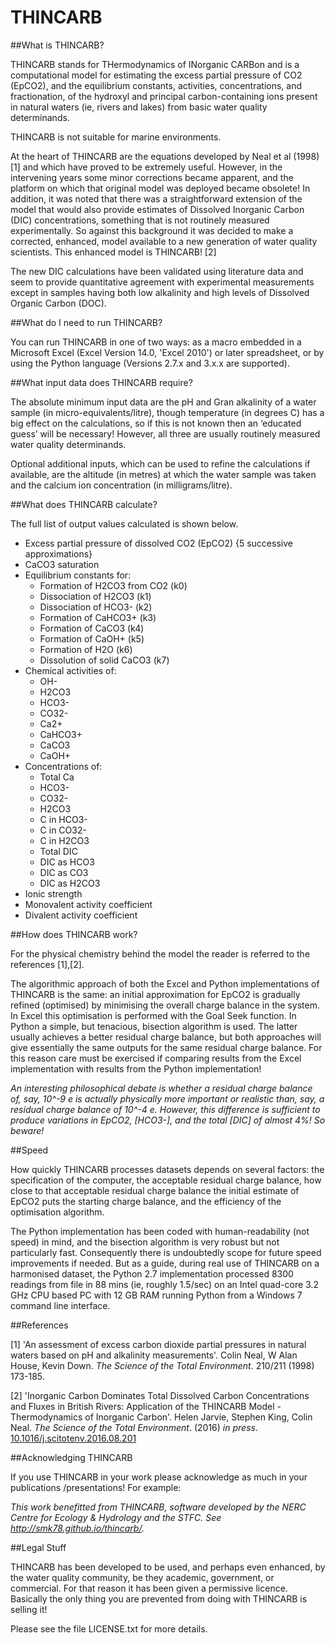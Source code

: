 # THINCARB

##What is THINCARB?

THINCARB stands for THermodynamics of INorganic CARBon and is a computational 
model for estimating the excess partial pressure of CO2 (EpCO2), and the 
equilibrium constants, activities, concentrations, and fractionation, of the 
hydroxyl and principal carbon-containing ions present in natural waters (ie, 
rivers and lakes) from basic water quality determinands.

THINCARB is not suitable for marine environments.

At the heart of THINCARB are the equations developed by Neal et al (1998) [1] 
and which have proved to be extremely useful. However, in the intervening years 
some minor corrections became apparent, and the platform on which that original 
model was deployed became obsolete! In addition, it was noted that there was a 
straightforward extension of the model that would also provide estimates of 
Dissolved Inorganic Carbon (DIC) concentrations, something that is not routinely 
measured experimentally. So against this background it was decided to make a 
corrected, enhanced, model available to a new generation of water quality 
scientists. This enhanced model is THINCARB! [2]

The new DIC calculations have been validated using literature data and seem to 
provide quantitative agreement with experimental measurements except in samples 
having both low alkalinity and high levels of Dissolved Organic Carbon (DOC).


##What do I need to run THINCARB?

You can run THINCARB in one of two ways: as a macro embedded in a Microsoft 
Excel (Excel Version 14.0, 'Excel 2010') or later spreadsheet, or by using the 
Python language (Versions 2.7.x and 3.x.x are supported).


##What input data does THINCARB require?

The absolute minimum input data are the pH and Gran alkalinity of a water sample 
(in micro-equivalents/litre), though temperature (in degrees C) has a big effect 
on the calculations, so if this is not known then an ‘educated guess’ will be 
necessary! However, all three are usually routinely measured water quality 
determinands.

Optional additional inputs, which can be used to refine the calculations if 
available, are the altitude (in metres) at which the water sample was taken and 
the calcium ion concentration (in milligrams/litre).


##What does THINCARB calculate?

The full list of output values calculated is shown below.

* Excess partial pressure of dissolved CO2 (EpCO2) {5 successive approximations}
* CaCO3 saturation
* Equilibrium constants for:
  * Formation of H2CO3 from CO2 (k0)
  * Dissociation of H2CO3 (k1)
  * Dissociation of HCO3- (k2)
  * Formation of CaHCO3+ (k3)
  * Formation of CaCO3 (k4)
  * Formation of CaOH+ (k5)
  * Formation of H2O (k6)
  * Dissolution of solid CaCO3 (k7)
* Chemical activities of:
  * OH-
  * H2CO3
  * HCO3-
  * CO32-
  * Ca2+
  * CaHCO3+
  * CaCO3
  * CaOH+
* Concentrations of:
  * Total Ca
  * HCO3-
  * CO32-
  * H2CO3
  * C in HCO3-
  * C in CO32-
  * C in H2CO3
  * Total DIC
  * DIC as HCO3
  * DIC as CO3
  * DIC as H2CO3
* Ionic strength
* Monovalent activity coefficient
* Divalent activity coefficient


##How does THINCARB work?

For the physical chemistry behind the model the reader is referred to the 
references [1],[2].

The algorithmic approach of both the Excel and Python implementations of 
THINCARB is the same: an initial approximation for EpCO2 is gradually refined 
(optimised) by minimising the overall charge balance in the system. In Excel 
this optimisation is performed with the Goal Seek function. In Python a simple, 
but tenacious, bisection algorithm is used. The latter usually achieves a better 
residual charge balance, but both approaches will give essentially the same 
outputs for the same residual charge balance. For this reason care must be 
exercised if comparing results from the Excel implementation with results from 
the Python implementation!

*An interesting philosophical debate is whether a residual charge balance of, 
say, 10^-9 e is actually physically more important or realistic than, say, a 
residual charge balance of 10^-4 e. However, this difference is sufficient to 
produce variations in EpCO2, [HCO3-], and the total [DIC] of almost 4%! So 
beware!*


##Speed

How quickly THINCARB processes datasets depends on several factors: the 
specification of the computer, the acceptable residual charge balance, how 
close to that acceptable residual charge balance the initial estimate of EpCO2 
puts the starting charge balance, and the efficiency of the optimisation 
algorithm.

The Python implementation has been coded with human-readability (not speed) in 
mind, and the bisection algorithm is very robust but not particularly fast. 
Consequently there is undoubtedly scope for future speed improvements if needed. 
But as a guide, during real use of THINCARB on a harmonised dataset, the Python 
2.7 implementation processed 8300 readings from file in 88 mins (ie, roughly 
1.5/sec) on an Intel quad-core 3.2 GHz CPU based PC with 12 GB RAM running 
Python from a Windows 7 command line interface.


##References

[1] 'An assessment of excess carbon dioxide partial pressures in natural waters 
based on pH and alkalinity measurements'. Colin Neal, W Alan House, Kevin Down. 
*The Science of the Total Environment*. 210/211 (1998) 173-185.

[2] 'Inorganic Carbon Dominates Total Dissolved Carbon Concentrations and Fluxes 
in British Rivers: Application of the THINCARB Model - Thermodynamics of Inorganic 
Carbon'. Helen Jarvie, Stephen King, Colin Neal. *The Science of the Total 
Environment*. (2016) *in press*. [10.1016/j.scitotenv.2016.08.201](http://dx.doi.org/10.1016/j.scitotenv.2016.08.201)


##Acknowledging THINCARB

If you use THINCARB in your work please acknowledge as much in your publications
/presentations! For example:

*This work benefitted from THINCARB, software developed by the NERC Centre for 
Ecology & Hydrology and the STFC. See http://smk78.github.io/thincarb/.*


##Legal Stuff

THINCARB has been developed to be used, and perhaps even enhanced, by the water 
quality community, be they academic, government, or commercial. For that reason 
it has been given a permissive licence. Basically the only thing you are 
prevented from doing with THINCARB is selling it!

Please see the file LICENSE.txt for more details.
